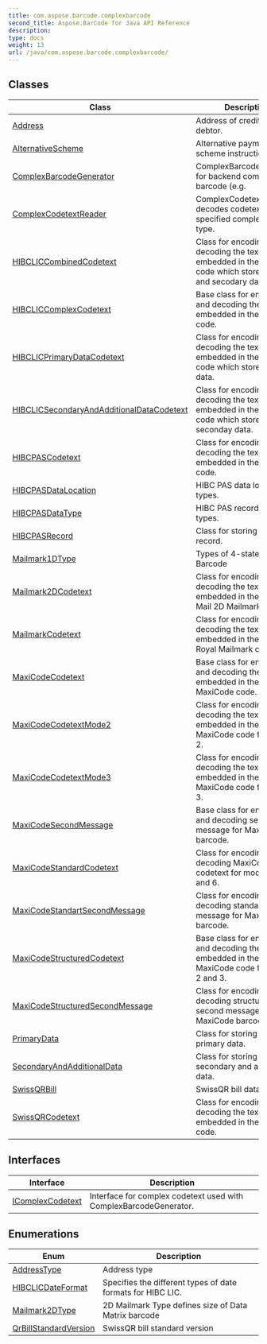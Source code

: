 ```yaml
---
title: com.aspose.barcode.complexbarcode
second_title: Aspose.BarCode for Java API Reference
description: 
type: docs
weight: 13
url: /java/com.aspose.barcode.complexbarcode/
---
```


## Classes

| Class | Description |
| --- | --- |
| [Address](../com.aspose.barcode.complexbarcode/address) | Address of creditor or debtor. |
| [AlternativeScheme](../com.aspose.barcode.complexbarcode/alternativescheme) | Alternative payment scheme instructions |
| [ComplexBarcodeGenerator](../com.aspose.barcode.complexbarcode/complexbarcodegenerator) | ComplexBarcodeGenerator for backend complex barcode (e.g. |
| [ComplexCodetextReader](../com.aspose.barcode.complexbarcode/complexcodetextreader) | ComplexCodetextReader decodes codetext to specified complex barcode type. |
| [HIBCLICCombinedCodetext](../com.aspose.barcode.complexbarcode/hibcliccombinedcodetext) | Class for encoding and decoding the text embedded in the HIBC LIC code which stores primary and secodary data. |
| [HIBCLICComplexCodetext](../com.aspose.barcode.complexbarcode/hibcliccomplexcodetext) | Base class for encoding and decoding the text embedded in the HIBC LIC code. |
| [HIBCLICPrimaryDataCodetext](../com.aspose.barcode.complexbarcode/hibclicprimarydatacodetext) | Class for encoding and decoding the text embedded in the HIBC LIC code which stores primary data. |
| [HIBCLICSecondaryAndAdditionalDataCodetext](../com.aspose.barcode.complexbarcode/hibclicsecondaryandadditionaldatacodetext) | Class for encoding and decoding the text embedded in the HIBC LIC code which stores seconday data. |
| [HIBCPASCodetext](../com.aspose.barcode.complexbarcode/hibcpascodetext) | Class for encoding and decoding the text embedded in the HIBC PAS code. |
| [HIBCPASDataLocation](../com.aspose.barcode.complexbarcode/hibcpasdatalocation) | HIBC PAS data location types. |
| [HIBCPASDataType](../com.aspose.barcode.complexbarcode/hibcpasdatatype) | HIBC PAS record's data types. |
| [HIBCPASRecord](../com.aspose.barcode.complexbarcode/hibcpasrecord) | Class for storing HIBC PAS record. |
| [Mailmark1DType](../com.aspose.barcode.complexbarcode/mailmark1dtype) | Types of 4-state Mailmark Barcode |
| [Mailmark2DCodetext](../com.aspose.barcode.complexbarcode/mailmark2dcodetext) | Class for encoding and decoding the text embedded in the Royal Mail 2D Mailmark code. |
| [MailmarkCodetext](../com.aspose.barcode.complexbarcode/mailmarkcodetext) | Class for encoding and decoding the text embedded in the 4-state Royal Mailmark code. |
| [MaxiCodeCodetext](../com.aspose.barcode.complexbarcode/maxicodecodetext) | Base class for encoding and decoding the text embedded in the MaxiCode code. |
| [MaxiCodeCodetextMode2](../com.aspose.barcode.complexbarcode/maxicodecodetextmode2) | Class for encoding and decoding the text embedded in the MaxiCode code for modes 2. |
| [MaxiCodeCodetextMode3](../com.aspose.barcode.complexbarcode/maxicodecodetextmode3) | Class for encoding and decoding the text embedded in the MaxiCode code for modes 3. |
| [MaxiCodeSecondMessage](../com.aspose.barcode.complexbarcode/maxicodesecondmessage) | Base class for encoding and decoding second message for MaxiCode barcode. |
| [MaxiCodeStandardCodetext](../com.aspose.barcode.complexbarcode/maxicodestandardcodetext) | Class for encoding and decoding MaxiCode codetext for modes 4, 5 and 6. |
| [MaxiCodeStandartSecondMessage](../com.aspose.barcode.complexbarcode/maxicodestandartsecondmessage) | Class for encoding and decoding standart second message for MaxiCode barcode. |
| [MaxiCodeStructuredCodetext](../com.aspose.barcode.complexbarcode/maxicodestructuredcodetext) | Base class for encoding and decoding the text embedded in the MaxiCode code for modes 2 and 3. |
| [MaxiCodeStructuredSecondMessage](../com.aspose.barcode.complexbarcode/maxicodestructuredsecondmessage) | Class for encoding and decoding structured second message for MaxiCode barcode. |
| [PrimaryData](../com.aspose.barcode.complexbarcode/primarydata) | Class for storing HIBC LIC primary data. |
| [SecondaryAndAdditionalData](../com.aspose.barcode.complexbarcode/secondaryandadditionaldata) | Class for storing HIBC LIC secondary and additional data. |
| [SwissQRBill](../com.aspose.barcode.complexbarcode/swissqrbill) | SwissQR bill data |
| [SwissQRCodetext](../com.aspose.barcode.complexbarcode/swissqrcodetext) | Class for encoding and decoding the text embedded in the SwissQR code. |

## Interfaces

| Interface | Description |
| --- | --- |
| [IComplexCodetext](../com.aspose.barcode.complexbarcode/icomplexcodetext) | Interface for complex codetext used with ComplexBarcodeGenerator. |

## Enumerations

| Enum | Description |
| --- | --- |
| [AddressType](../com.aspose.barcode.complexbarcode/addresstype) | Address type |
| [HIBCLICDateFormat](../com.aspose.barcode.complexbarcode/hibclicdateformat) | Specifies the different types of date formats for HIBC LIC. |
| [Mailmark2DType](../com.aspose.barcode.complexbarcode/mailmark2dtype) | 2D Mailmark Type defines size of Data Matrix barcode |
| [QrBillStandardVersion](../com.aspose.barcode.complexbarcode/qrbillstandardversion) | SwissQR bill standard version |
